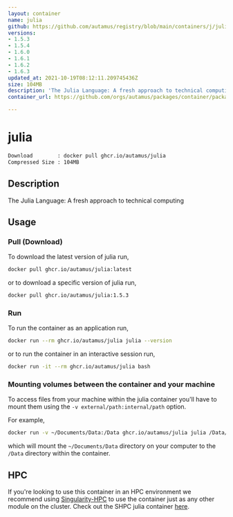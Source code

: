 ```yaml
---
layout: container
name: julia
github: https://github.com/autamus/registry/blob/main/containers/j/julia/spack.yaml
versions:
- 1.5.3
- 1.5.4
- 1.6.0
- 1.6.1
- 1.6.2
- 1.6.3
updated_at: 2021-10-19T08:12:11.209745436Z
size: 104MB
description: 'The Julia Language: A fresh approach to technical computing'
container_url: https://github.com/orgs/autamus/packages/container/package/julia

---
```

# julia
```bash 
Download        : docker pull ghcr.io/autamus/julia
Compressed Size : 104MB
```

## Description
The Julia Language: A fresh approach to technical computing

## Usage
### Pull (Download)
To download the latest version of julia run,

```bash
docker pull ghcr.io/autamus/julia:latest
```

or to download a specific version of julia run,

```bash
docker pull ghcr.io/autamus/julia:1.5.3
```
### Run
To run the container as an application run,
```bash
docker run --rm ghcr.io/autamus/julia julia --version
```

or to run the container in an interactive session run,
```bash
docker run -it --rm ghcr.io/autamus/julia bash
```

### Mounting volumes between the container and your machine
To access files from your machine within the julia container you'll have to mount them using the `-v external/path:internal/path` option.

For example,
```bash
docker run -v ~/Documents/Data:/Data ghcr.io/autamus/julia julia /Data/myData.csv
```
which will mount the `~/Documents/Data` directory on your computer to the `/Data` directory within the container.

## HPC
If you're looking to use this container in an HPC environment we recommend using [Singularity-HPC](https://singularity-hpc.readthedocs.io) to use the container just as any other module on the cluster. Check out the SHPC julia container [here](https://singularityhub.github.io/singularity-hpc/r/ghcr.io-autamus-julia/).